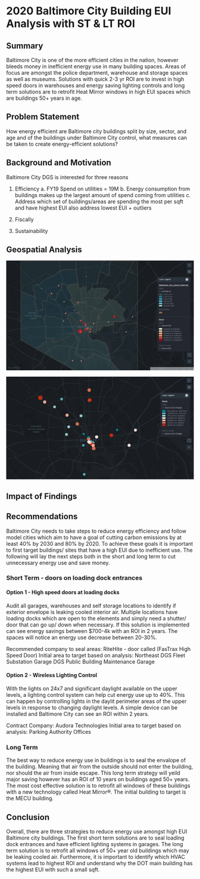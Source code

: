 # 2020 Baltimore City Building EUI Analysis with ST & LT ROI

## Summary 
Baltimore City is one of the more efficient cities in the nation, however bleeds money in inefficient energy use in many building spaces. Areas of focus are amongst the police department, warehouse and storage spaces as well as museums. Solutions with quick 2-3 yr ROI are to invest in high speed doors in warehouses and energy saving lighting controls and long term solutions are to retrofit Heat Mirror windows in high EUI spaces which are buildings 50+ years in age.  

## Problem Statement
How energy efficient are Baltimore city buildings split by size, sector, and age and of the buildings under Baltimore City control, what measures can be taken to create energy-efficient solutions? 

## Background and Motivation
Baltimore City DGS is interested for three reasons
1. Efficiency
a. FY19 Spend on utilities =  19M 
b. Energy consumption from buildings makes up the largest amount of spend coming from utilities 
c. Address which set of buildings/areas are spending the most per sqft and have highest EUI also address lowest EUI + outliers

2. Fiscally
3. Sustainability

## Geospatial Analysis

![](geo1.png)


![](geo2.png)


## Impact of Findings


## Recommendations 
Baltimore City needs to take steps to reduce energy efficiency and follow model cities which aim to have a goal of cutting carbon emissions by at least 40% by 2030 and 80% by 2020. To achieve these goals it is important to first target buildings/ sites that have a high EUI due to inefficient use. The following will lay the next steps both in the short and long term to cut unnecessary energy use and save money.

### Short Term - doors on loading dock entrances
#### Option 1 - High speed doors at loading docks
Audit all garages, warehouses and self storage locations to identify if exterior envelope is leaking cooled interior air. Multiple locations have loading docks which are open to the elements and simply need a shutter/ door that can go up/ down when necessary. If this solution is implemented can see energy savings between $700-4k with an ROI in 2 years. The spaces will notice an energy use decrease between 20-30%.  

Recommended company to seal areas: RiteHite - door called (FasTrax High Speed Door)
Initial area to target based on analysis: 
Northeast DGS Fleet Substation Garage
DGS Public Building Maintenance Garage

#### Option 2 - Wireless Lighting Control
With the lights on 24x7 and significant daylight available on the upper levels, a lighting control system can help cut energy use up to 40%. This can happen by controlling lights in the daylit perimeter areas of the upper levels in response to changing daylight levels. A simple device can be installed and Baltimore City can see an ROI within 2 years.

Contract Company: Audora Technologies
Initial area to target based on analysis: Parking Authority Offices

### Long Term 
The best way to reduce energy use in buildings is to seal the envalope of the building. Meaning that air from the outside should not enter the building, nor should the air from inside escape. This long term strategy will yeild major saving however has an ROI of 10 years on buildings aged 50+ years. The most cost effective solution is to retrofit all windows of these buildings with a new technology called Heat Mirror®. The initial building to target is the MECU building. 

## Conclusion 
Overall, there are three strategies to reduce energy use amongst high EUI Baltimore city buildings. The first short term solutions are to seal loading dock entrances and have efficient lighting systems in garages. The long term solution is to retrofit all windows of 50+ year old buildings which may be leaking cooled air. Furthermore, it is important to identify which HVAC systems lead to highest ROI and understand why the DOT main building has the highest EUI with such a small sqft. 

